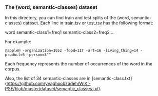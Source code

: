 ### The (word, semantic-classes) dataset
In this directory, you can find train and test splits of the (word, semantic-classes) dataset.
Each line in [train.tsv](https://github.com/yyaghoobzadeh/WIKI-PSE/blob/master/dataset/train.tsv) or [test.tsv](https://github.com/yyaghoobzadeh/WIKI-PSE/blob/master/dataset/test.tsv) has the following format:

word semantic-class1=freq1 <SPACe> semantic-class2=freq2 <SPACE> ...

For example:

```
@apple@	-organization=1652 -food=117 -art=16 -living_thing=14 -product=6 -person=3""
```

Each frequency represents the number of occurrences of the word in the corpus.

Also, the list of 34 semantic-classes are in [semantic-class.txt] (https://github.com/yyaghoobzadeh/WIKI-PSE/blob/master/dataset/semantic_classes.txt).

